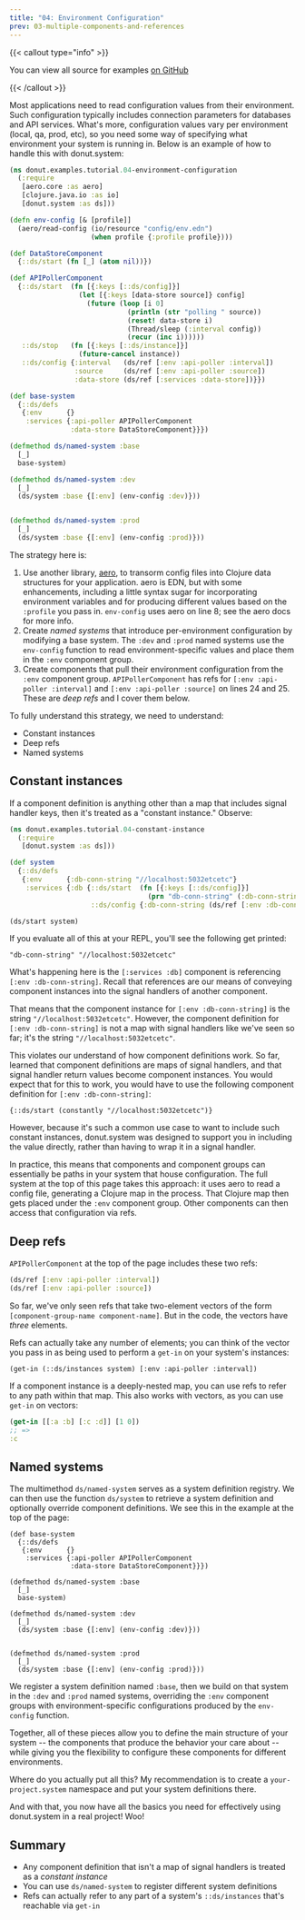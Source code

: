 ```yaml
---
title: "04: Environment Configuration"
prev: 03-multiple-components-and-references
---
```


{{< callout type="info" >}}

You can view all source for examples [on
GitHub](https://github.com/donut-party/system/tree/main/dev/donut/examples/tutorial)

{{< /callout >}}

Most applications need to read configuration values from their environment. Such
configuration typically includes connection parameters for databases and API
services. What's more, configuration values vary per environment (local, qa,
prod, etc), so you need some way of specifying what environment your system is
running in. Below is an example of how to handle this with donut.system:

``` clojure {linenos=table,filename="dev/donut/examples/tutorial/04_environment_configuration.clj"}
(ns donut.examples.tutorial.04-environment-configuration
  (:require
   [aero.core :as aero]
   [clojure.java.io :as io]
   [donut.system :as ds]))

(defn env-config [& [profile]]
  (aero/read-config (io/resource "config/env.edn")
                    (when profile {:profile profile})))

(def DataStoreComponent
  {::ds/start (fn [_] (atom nil))})

(def APIPollerComponent
  {::ds/start  (fn [{:keys [::ds/config]}]
                 (let [{:keys [data-store source]} config]
                   (future (loop [i 0]
                             (println (str "polling " source))
                             (reset! data-store i)
                             (Thread/sleep (:interval config))
                             (recur (inc i))))))
   ::ds/stop   (fn [{:keys [::ds/instance]}]
                 (future-cancel instance))
   ::ds/config {:interval   (ds/ref [:env :api-poller :interval])
                :source     (ds/ref [:env :api-poller :source])
                :data-store (ds/ref [:services :data-store])}})

(def base-system
  {::ds/defs
   {:env      {}
    :services {:api-poller APIPollerComponent
               :data-store DataStoreComponent}}})

(defmethod ds/named-system :base
  [_]
  base-system)

(defmethod ds/named-system :dev
  [_]
  (ds/system :base {[:env] (env-config :dev)}))


(defmethod ds/named-system :prod
  [_]
  (ds/system :base {[:env] (env-config :prod)}))
```

The strategy here is:

1. Use another library, [aero](https://github.com/juxt/aero), to transorm config
   files into Clojure data structures for your application. aero is EDN, but
   with some enhancements, including a little syntax sugar for incorporating
   environment variables and for producing different values based on the
   `:profile` you pass in. `env-config` uses aero on line 8; see the aero docs
   for more info.
2. Create _named systems_ that introduce per-environment configuration by
   modifying a base system. The `:dev` and `:prod` named systems use the
   `env-config` function to read environment-specific values and place them in
   the `:env` component group.
2. Create components that pull their environment configuration from the `:env`
   component group. `APIPollerComponent` has refs for `[:env :api-poller
   :interval]` and `[:env :api-poller :source]` on lines 24 and 25. These are
   _deep refs_ and I cover them below.
  
To fully understand this strategy, we need to understand:
  
* Constant instances
* Deep refs
* Named systems

## Constant instances

If a component definition is anything other than a map that includes signal
handler keys, then it's treated as a "constant instance." Observe:

``` clojure
(ns donut.examples.tutorial.04-constant-instance
  (:require
   [donut.system :as ds]))

(def system
  {::ds/defs
   {:env      {:db-conn-string "//localhost:5032etcetc"}
    :services {:db {::ds/start  (fn [{:keys [::ds/config]}]
                                  (prn "db-conn-string" (:db-conn-string config)))
                    ::ds/config {:db-conn-string (ds/ref [:env :db-conn-string])}}}}})

(ds/start system)
```

If you evaluate all of this at your REPL, you'll see the following get printed:

```
"db-conn-string" "//localhost:5032etcetc"
```

What's happening here is the `[:services :db]` component is referencing `[:env
:db-conn-string]`. Recall that references are our means of conveying component
instances into the signal handlers of another component.

That means that the component instance for `[:env :db-conn-string]` is the
string `"//localhost:5032etcetc"`. However, the component definition for `[:env
:db-conn-string]` is not a map with signal handlers like we've seen so far; it's
the string `"//localhost:5032etcetc"`. 

This violates our understand of how component definitions work. So far, learned
that component definitions are maps of signal handlers, and that signal handler
return values become component instances. You would expect that for this to
work, you would have to use the following component definition for `[:env
:db-conn-string]`:

```
{::ds/start (constantly "//localhost:5032etcetc")}
```

However, because it's such a common use case to want to include such constant
instances, donut.system was designed to support you in including the value
directly, rather than having to wrap it in a signal handler.

In practice, this means that components and component groups can essentially be
paths in your system that house configuration. The full system at the top of
this page takes this approach: it uses aero to read a config file, generating a
Clojure map in the process. That Clojure map then gets placed under the `:env`
component group. Other components can then access that configuration via refs.

## Deep refs

`APIPollerComponent` at the top of the page includes these two refs:

``` clojure
(ds/ref [:env :api-poller :interval])
(ds/ref [:env :api-poller :source])
```

So far, we've only seen refs that take two-element vectors of the form
`[component-group-name component-name]`. But in the code, the vectors have
_three_ elements.

Refs can actually take any number of elements; you can think of the vector you
pass in as being used to perform a `get-in` on your system's instances:

```
(get-in (::ds/instances system) [:env :api-poller :interval])
```

If a component instance is a deeply-nested map, you can use refs to refer to any
path within that map. This also works with vectors, as you can use `get-in` on
vectors:

``` clojure
(get-in [[:a :b] [:c :d]] [1 0])
;; =>
:c
```

## Named systems

The multimethod `ds/named-system` serves as a system definition registry. We can
then use the function `ds/system` to retrieve a system definition and optionally
override component definitions. We see this in the example at the top of the
page:

``` clojure{linenos=table,linenostart=28,filename="dev/donut/examples/tutorial/04_environment_configuration.clj"}
(def base-system
  {::ds/defs
   {:env      {}
    :services {:api-poller APIPollerComponent
               :data-store DataStoreComponent}}})

(defmethod ds/named-system :base
  [_]
  base-system)

(defmethod ds/named-system :dev
  [_]
  (ds/system :base {[:env] (env-config :dev)}))


(defmethod ds/named-system :prod
  [_]
  (ds/system :base {[:env] (env-config :prod)}))
```

We register a system definition named `:base`, then we build on that system in
the `:dev` and `:prod` named systems, overriding the `:env` component groups
with environment-specific configurations produced by the `env-config` function.

Together, all of these pieces allow you to define the main structure of your
system -- the components that produce the behavior your care about -- while
giving you the flexibility to configure these components for different
environments.

Where do you actually put all this? My recommendation is to create a
`your-project.system` namespace and put your system definitions there.

And with that, you now have all the basics you need for effectively using
donut.system in a real project! Woo!

## Summary

* Any component definition that isn't a map of signal handlers is treated as a
  _constant instance_
* You can use `ds/named-system` to register different system definitions
* Refs can actually refer to any part of a system's `::ds/instances` that's
  reachable via `get-in`

